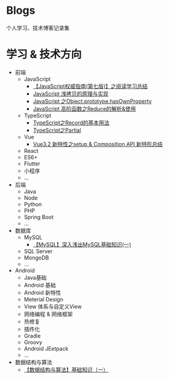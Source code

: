 # Blogs
个人学习、技术博客记录集

<!-- # 2021-10-17 /晚
想了很多，我的问题在于书读得太少，想的太多，想回去继续读书深造，也想提升技术。
白天静不下心，只有到晚上才想要打开电脑敲，躁动。 -->

# 学习 & 技术方向
- 前端
  - JavaScript
    - [【JavaScript权威指南(第七版)】之阅读学习总结](https://github.com/Lydever/blogs/issues/6)
    - [JavaScript 浅拷贝的原理与实现](https://github.com/Lydever/blogs/issues/14)
    - [JavaScript 之Object.prototype.hasOwnProperty](https://github.com/Lydever/blogs/issues/3)
    - [JavaScript 高阶函数之Reduce的解析&使用](https://github.com/Lydever/blogs/issues/7)
  - TypeScript
    - [TypeScript之Record的基本用法](https://github.com/Lydever/blogs/issues/4)
    - [TypeScript之Partial](https://github.com/Lydever/blogs/issues/5)
  - Vue
     - [Vue3.2 新特性之setup & Composition API 新特形总结](https://github.com/Lydever/blogs/issues/11)
  - React
  - ES6+
  - Flutter
  - 小程序
  - ...
- 后端
  - Java
  - Node
  - Python
  - PHP
  - Spring Boot
  - ...
- 数据库
  - MySQL
    - [【MySQL】深入浅出MySQL基础知识(一) ](https://github.com/Lydever/blogs/issues/9)
  - SQL Server
  - MongoDB
  - ...  
- Android
  - Java基础
  - Android 基础
  - Android 新特性
  - Meterial Design
  - View 体系与自定义View
  - 网络编程 & 网络框架 
  - 热修复
  - 插件化
  - Gradle
  - Groovy
  - Android JEetpack
  - ...
- 数据结构与算法
  - [【数据结构与算法】基础知识（一） ](https://github.com/Lydever/blogs/issues/10)
  

  
